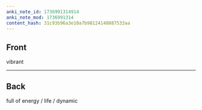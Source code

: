```yaml
---
anki_note_id: 1736991314914
anki_note_mod: 1736991314
content_hash: 31c93b96a3e10a7b98124140887533aa
---
```


## Front

vibrant

<hr/>

## Back

full of energy / life / dynamic